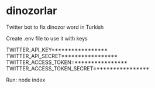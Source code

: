 # dinozorlar
Twitter bot to fix dinozor word in Turkish

Create .env file to use it with keys

TWITTER_API_KEY=****************
TWITTER_API_SECRET=****************
TWITTER_ACCESS_TOKEN=****************
TWITTER_ACCESS_TOKEN_SECRET=****************

Run: node index
